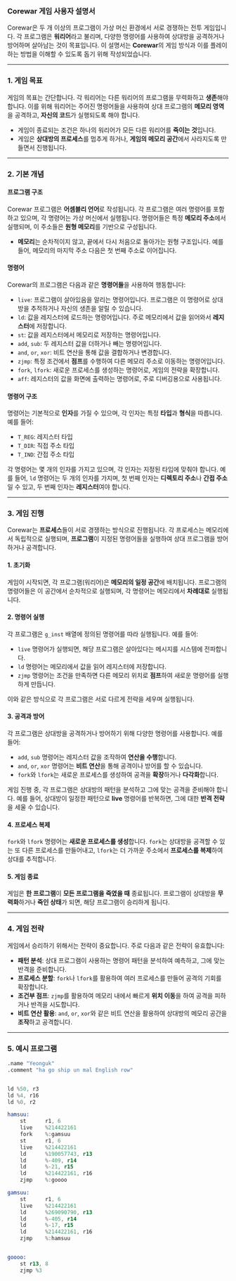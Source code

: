 ### **Corewar 게임 사용자 설명서**

Corewar은 두 개 이상의 프로그램이 가상 머신 환경에서 서로 경쟁하는 전투 게임입니다. 각 프로그램은 **워리어**라고 불리며, 다양한 명령어를 사용하여 상대방을 공격하거나 방어하며 살아남는 것이 목표입니다. 이 설명서는 **Corewar**의 게임 방식과 이를 플레이하는 방법을 이해할 수 있도록 돕기 위해 작성되었습니다.

---

### **1. 게임 목표**

게임의 목표는 간단합니다. 각 워리어는 다른 워리어의 프로그램을 무력화하고 **생존**해야 합니다. 이를 위해 워리어는 주어진 명령어들을 사용하여 상대 프로그램의 **메모리 영역**을 공격하고, **자신의 코드**가 실행되도록 해야 합니다.

- 게임이 종료되는 조건은 하나의 워리어가 모든 다른 워리어를 **죽이는 것**입니다.
- 게임은 **상대방의 프로세스**를 멈추게 하거나, **게임의 메모리 공간**에서 사라지도록 만들면서 진행됩니다.

---

### **2. 기본 개념**

#### **프로그램 구조**
Corewar 프로그램은 **어셈블리 언어**로 작성됩니다. 각 프로그램은 여러 명령어를 포함하고 있으며, 각 명령어는 가상 머신에서 실행됩니다. 명령어들은 특정 **메모리 주소**에서 실행되며, 이 주소들은 **원형 메모리**를 기반으로 구성됩니다. 

- **메모리**는 순차적이지 않고, 끝에서 다시 처음으로 돌아가는 원형 구조입니다. 예를 들어, 메모리의 마지막 주소 다음은 첫 번째 주소로 이어집니다.

#### **명령어**
Corewar의 프로그램은 다음과 같은 **명령어들**을 사용하여 행동합니다:

- `live`: 프로그램이 살아있음을 알리는 명령어입니다. 프로그램은 이 명령어로 상대방을 추적하거나 자신의 생존을 알릴 수 있습니다.
- `ld`: 값을 레지스터에 로드하는 명령어입니다. 주로 메모리에서 값을 읽어와서 **레지스터**에 저장합니다.
- `st`: 값을 레지스터에서 메모리로 저장하는 명령어입니다.
- `add`, `sub`: 두 레지스터 값을 더하거나 빼는 명령어입니다.
- `and`, `or`, `xor`: 비트 연산을 통해 값을 결합하거나 변경합니다.
- `zjmp`: 특정 조건에서 **점프**를 수행하여 다른 메모리 주소로 이동하는 명령어입니다.
- `fork`, `lfork`: 새로운 프로세스를 생성하는 명령어로, 게임의 전략을 확장합니다.
- `aff`: 레지스터의 값을 화면에 출력하는 명령어로, 주로 디버깅용으로 사용됩니다.

#### **명령어 구조**
명령어는 기본적으로 **인자**를 가질 수 있으며, 각 인자는 특정 **타입**과 **형식**을 따릅니다. 예를 들어:

- `T_REG`: 레지스터 타입
- `T_DIR`: 직접 주소 타입
- `T_IND`: 간접 주소 타입

각 명령어는 몇 개의 인자를 가지고 있으며, 각 인자는 지정된 타입에 맞춰야 합니다. 예를 들어, `ld` 명령어는 두 개의 인자를 가지며, 첫 번째 인자는 **디렉토리 주소**나 **간접 주소**일 수 있고, 두 번째 인자는 **레지스터**여야 합니다.

---

### **3. 게임 진행**

Corewar는 **프로세스**들이 서로 경쟁하는 방식으로 진행됩니다. 각 프로세스는 메모리에서 독립적으로 실행되며, **프로그램**이 지정된 명령어들을 실행하여 상대 프로그램을 방어하거나 공격합니다.

#### **1. 초기화**
게임이 시작되면, 각 프로그램(워리어)은 **메모리의 일정 공간**에 배치됩니다. 프로그램의 명령어들은 이 공간에서 순차적으로 실행되며, 각 명령어는 메모리에서 **차례대로** 실행됩니다.

#### **2. 명령어 실행**
각 프로그램은 `g_inst` 배열에 정의된 명령어를 따라 실행됩니다. 예를 들어:

- `live` 명령어가 실행되면, 해당 프로그램은 살아있다는 메시지를 시스템에 전파합니다.
- `ld` 명령어는 메모리에서 값을 읽어 레지스터에 저장합니다.
- `zjmp` 명령어는 조건을 만족하면 다른 메모리 위치로 **점프**하여 새로운 명령어를 실행하게 만듭니다.

이와 같은 방식으로 각 프로그램은 서로 다르게 전략을 세우며 실행됩니다.

#### **3. 공격과 방어**
각 프로그램은 상대방을 공격하거나 방어하기 위해 다양한 명령어를 사용합니다. 예를 들어:

- `add`, `sub` 명령어는 레지스터 값을 조작하여 **연산을 수행**합니다.
- `and`, `or`, `xor` 명령어는 **비트 연산**을 통해 공격이나 방어를 할 수 있습니다.
- `fork`와 `lfork`는 새로운 프로세스를 생성하여 공격을 **확장**하거나 **다각화**합니다.

게임 진행 중, 각 프로그램은 상대방의 패턴을 분석하고 그에 맞는 공격을 준비해야 합니다. 예를 들어, 상대방이 일정한 패턴으로 **live** 명령어를 반복하면, 그에 대한 **반격 전략**을 세울 수 있습니다.

#### **4. 프로세스 복제**
`fork`와 `lfork` 명령어는 **새로운 프로세스를 생성**합니다. `fork`는 상대방을 공격할 수 있는 또 다른 프로세스를 만들어내고, `lfork`는 더 가까운 주소에서 **프로세스를 복제**하여 상대를 추적합니다.

#### **5. 게임 종료**
게임은 **한 프로그램**이 **모든 프로그램을 죽였을 때** 종료됩니다. 프로그램이 상대방을 **무력화**하거나 **죽인 상태**가 되면, 해당 프로그램이 승리하게 됩니다.

---

### **4. 게임 전략**

게임에서 승리하기 위해서는 전략이 중요합니다. 주로 다음과 같은 전략이 유효합니다:

- **패턴 분석**: 상대 프로그램이 사용하는 명령어 패턴을 분석하여 예측하고, 그에 맞는 반격을 준비합니다.
- **프로세스 분할**: `fork`나 `lfork`를 활용하여 여러 프로세스를 만들어 공격의 기회를 확장합니다.
- **조건부 점프**: `zjmp`를 활용하여 메모리 내에서 빠르게 **위치 이동**을 하여 공격을 피하거나 반격을 시도합니다.
- **비트 연산 활용**: `and`, `or`, `xor`와 같은 비트 연산을 활용하여 상대방의 메모리 공간을 **조작**하고 공격합니다.

---

### **5. 예시 프로그램**

``` asm
.name "Yeonguk"
.comment "ha go ship un mal English row"


ld %50, r3
ld %4, r16
ld %0, r2

hamsuu:
	st		r1, 6
	live	%214422161
	fork	%:gamsuu
	st		r1, 6
	live	%214422161
	ld		%190057743, r13
	ld		%-409, r14
	ld		%-21, r15
	ld		%214422161, r16
	zjmp	%:goooo

gamsuu:
	st		r1, 6
	live	%214422161
	ld		%269090790, r13
	ld		%-405, r14
	ld		%-17, r15
	ld		%214422161, r16
	zjmp	%:hamsuu


goooo:
	st r13, 8
	zjmp %3
```
